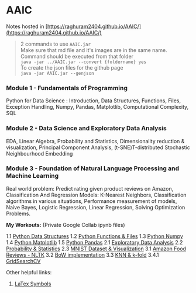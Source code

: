 # AAIC

Notes hosted in [https://raghuram2404.github.io/AAIC/](https://raghuram2404.github.io/AAIC/)

> 2 commands to use `AAIC.jar`  
> Make sure that md file and it's images are in the same name. Command should be executed from that folder  
> `java -jar ../AAIC.jar --convert {foldername} yes`  
> To create the json files for the github page  
> `java -jar AAIC.jar --genjson`

### Module 1 - Fundamentals of Programming
Python for Data Science : Introduction, Data Structures, Functions, Files, Exception Handling, Numpy, Pandas, Matplotlib, Computational Complexity, SQL

### Module 2 - Data Science and Exploratory Data Analysis
EDA, Linear Algebra, Probability and Statistics, Dimensionality reduction & visualization, Principal Component Analysis, (t-SNE)T-distributed Stochastic Neighbourhood Embedding

### Module 3 - Foundation of Natural Language Processing and Machine Learning
Real world problem: Predict rating given product reviews on Amazon,  Classification And Regression Models: K-Nearest Neighbors, Classification algorithms in various situations, Performance measurement of models, Naive Bayes, Logistic Regression, Linear Regression, Solving Optimization Problems.

**My Workouts:** (Private Google Collab ipynb files)  

1.1 [Python Data Structures](https://colab.research.google.com/drive/1y0AaVoz_lMVuWPykrGL4ps-f_Y6zjHeP?authuser=1)
1.2 [Python Functions & Files](https://colab.research.google.com/drive/1x-4lk6G41667XPSgDq7X_tUd7un6hHH5?authuser=1)
1.3 [Python Numpy](https://colab.research.google.com/drive/1nRbBIrXV7no_oTUt5BJwFsBZyGWDM2w4?authuser=1#scrollTo=fSBCxNXqQpxM)
1.4 [Python Matplotlib](https://colab.research.google.com/drive/1IaXH-9Kt_8D5eFW60VJsha0fvjSqYAht?authuser=1)
1.5 [Python Pandas](https://colab.research.google.com/drive/15TZOFwNSSHi3KThDgev7Q48P_dXOxoLP?authuser=1)
2.1 [Exploratory Data Analysis](https://colab.research.google.com/drive/1lUSLJFXK46_K7q7IfJq4JSdP426PWhPq?authuser=1)
2.2 [Probability & Statistics](https://colab.research.google.com/drive/1-UZ_1Y1Hp563hL7T8brsJzME-P-bJXkW?authuser=1)
2.3 [MNIST Dataset & Visualization](https://colab.research.google.com/drive/1VlaTW1Egz5vXNrK-aOwkcDpPxO-OcT3D?authuser=1)
3.1 [Amazon Food Reviews - NLTK](https://colab.research.google.com/drive/1_GfKuT3_BtQlAxH7xmteQD0Sh9qqNOSu?authuser=1)
3.2 [BoW implementation](https://colab.research.google.com/drive/1Rd5Mx6eeBiIemInxY1y2hZvMkA3oZoaP?authuser=1#scrollTo=JQDj94EcflkN)
3.3 [KNN & k-fold](https://colab.research.google.com/drive/1iqJtquXlfDVC6YoBSTAjtlZH2uAOg04u?authuser=1)
3.4.1 [GridSearchCV](https://colab.research.google.com/drive/1JUhuYOFuxsEcbu8xtX0rg8E0okHOHJQE?authuser=1)

Other helpful links:

1. [LaTex Symbols](https://gist.github.com/LKS90/252ac41bd4a173be35b0)